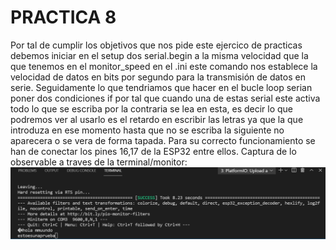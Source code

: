 # PRACTICA 8 
Por tal de cumplir los objetivos que nos pide este ejercico de practicas debemos iniciar en el setup dos serial.begin a la misma velocidad que la que tenemos en el monitor_speed en el .ini este comando nos establece la velocidad de datos en bits por segundo para la transmisión de datos en serie. Seguidamente lo que tendriamos que hacer en el bucle loop serian poner dos condiciones if por tal que cuando una de estas serial este activa todo lo que se escriba por la contraria se lea en esta, es decir lo que podremos ver al usarlo es el retardo en escribir las letras ya que la que introduza en ese momento hasta que no se escriba la siguiente no aparecera o se vera de forma tapada. Para su correcto funcionamiento se han de conectar los pines 16,17 de la ESP32 entre ellos. 
Captura de lo observable a traves de la terminal/monitor: 
![alt text](CapPractica.png)


